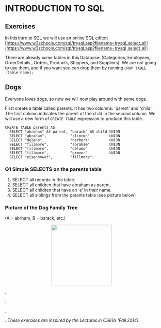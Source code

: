 # INTRODUCTION TO SQL

## Exercises

In this intro to SQL we will use an online SQL editor: [https://www.w3schools.com/sql/trysql.asp?filename=trysql_select_all](https://www.w3schools.com/sql/trysql.asp?filename=trysql_select_all)

There are already some tables in this Database: (Categories, Employees, OrderDetails	, Orders, Products, Shippers, and Suppliers). We are not going to use them, and if you want you can drop them by running `DROP TABLE [table name];`



## Dogs

Everyone loves dogs, so now we will now play around with some dogs.

First create a table called parents. It has two columns: 'parent' and 'child'. The first column indicates the parent of the child in the second column. We will use a new form of `CREATE TABLE` expression to produce this table.

	CREATE TABLE parents AS
	  SELECT "abraham" AS parent, "barack" AS child UNION
	  SELECT "abraham",           "clinton"         UNION
	  SELECT "delano",            "herbert"         UNION
	  SELECT "fillmore",          "abraham"         UNION
	  SELECT "fillmore",          "delano"          UNION
	  SELECT "fillmore",          "grover"          UNION
	  SELECT "eisenhower",        "fillmore";
	  
### Q1 Simple SELECTS on the parents table
1. SELECT all records in the table.
2. SELECT all children that have abraham as parent.
3. SELECT all children that have an 'e' in their name.
4. SELECT all siblings from the parents table (see picture below)

### Picture of the Dog Family Tree

(A = abrham, B = barack, etc.)

<center><img src="https://github.com/alexanderfo/data-x_public/raw/master/L12_SQL/imgs/family_tree.png" width="200" /></center>

.

.

.

.
*These exercises are inspired by the Lectures in CS61A (Fall 2014).*
